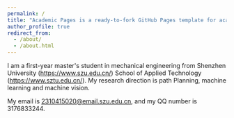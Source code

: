 ```yaml
---
permalink: /
title: "Academic Pages is a ready-to-fork GitHub Pages template for academic personal websites"
author_profile: true
redirect_from: 
  - /about/
  - /about.html
---
```


I am a first-year master's student in mechanical engineering from Shenzhen University (https://www.szu.edu.cn/) School of Applied Technology (https://www.sztu.edu.cn/). My research direction is path Planning, machine learning and machine vision.

My email is 2310415020@email.szu.edu.cn, and my QQ number is 3176833244.
